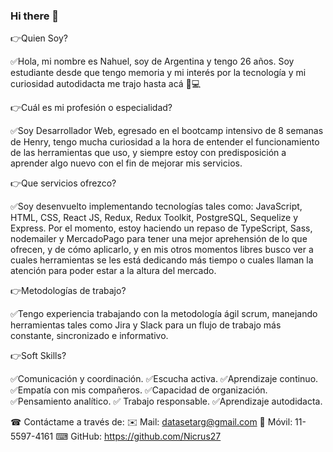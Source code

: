 ### Hi there 👋

<!--
**Nicrus27/Nicrus27** is a ✨ _special_ ✨ repository because its `README.md` (this file) appears on your GitHub profile.

Here are some ideas to get you started:

- 🔭 I’m currently working on ...
- 🌱 I’m currently learning ...
- 👯 I’m looking to collaborate on ...
- 🤔 I’m looking for help with ...
- 💬 Ask me about ...
- 📫 How to reach me: ...
- 😄 Pronouns: ...
- ⚡ Fun fact: ...
-->
👉Quien Soy? 

 ✅Hola, mi nombre es Nahuel, soy de Argentina y tengo 26 años. Soy estudiante desde que tengo memoria y mi interés por la tecnología y mi curiosidad autodidacta me trajo hasta acá 💓💻 


👉Cuál es mi profesión o especialidad? 

 ✅Soy Desarrollador Web, egresado en el bootcamp intensivo de 8 semanas de Henry, tengo mucha curiosidad a la hora de entender el funcionamiento de las herramientas que uso, y siempre estoy con predisposición a aprender algo nuevo con el fin de mejorar mis servicios. 
 
 
 👉Que servicios ofrezco?

 ✅Soy desenvuelto implementando tecnologías tales como: JavaScript, HTML, CSS, React JS, Redux, Redux Toolkit, PostgreSQL, Sequelize y Express. Por el momento, estoy haciendo un repaso de TypeScript, Sass, nodemailer y MercadoPago para tener una mejor aprehensión de lo que ofrecen, y de cómo aplicarlo, y en mis otros momentos libres busco ver a cuales herramientas se les está dedicando más tiempo o cuales llaman la atención para poder estar a la altura del mercado. 


👉Metodologías de trabajo? 

 ✅Tengo experiencia trabajando con la metodología ágil scrum, manejando herramientas tales como Jira y Slack para un flujo de trabajo más constante, sincronizado e informativo. 


👉Soft Skills? 

 ✅Comunicación y coordinación. 
 ✅Escucha activa. 
 ✅Aprendizaje continuo. 
 ✅Empatía con mis compañeros. 
 ✅Capacidad de organización. 
 ✅Pensamiento analítico. 
 ✅ Trabajo responsable. 
 ✅Aprendizaje autodidacta. 
 
 
 ☎ Contáctame a través de: 
 ✉️ Mail: datasetarg@gmail.com
 📱 Móvil: 11-5597-4161
 ⌨ GitHub: https://github.com/Nicrus27
